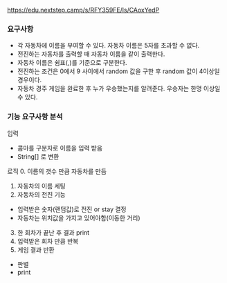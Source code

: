https://edu.nextstep.camp/s/RFY359FE/ls/CAoxYedP
### 요구사항
- 각 자동차에 이름을 부여할 수 있다. 자동차 이름은 5자를 초과할 수 없다.
- 전진하는 자동차를 출력할 때 자동차 이름을 같이 출력한다.
- 자동차 이름은 쉼표(,)를 기준으로 구분한다.
- 전진하는 조건은 0에서 9 사이에서 random 값을 구한 후 random 값이 4이상일 경우이다.
- 자동차 경주 게임을 완료한 후 누가 우승했는지를 알려준다. 우승자는 한명 이상일 수 있다.


### 기능 요구사항 분석
입력
- 콤마를 구분자로 이름을 입력 받음
- String[] 로 변환

로직
0. 이름의 갯수 만큼 자동차를 만듬
1. 자동차의 이름 세팅
2. 자동차의 전진 기능
 - 입력받은 숫자(랜덤값)로 전진 or stay 결정
 - 자동차는 위치값을 가지고 있어야함(이동한 거리)
3. 한 회차가 끝난 후 결과 print
4. 입력받은 회차 만큼 반복
6. 게임 결과 반환
- 판별
- print
